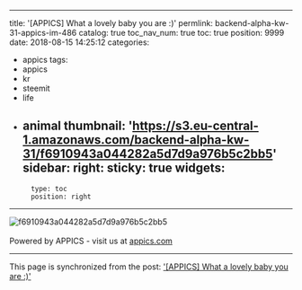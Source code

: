 
---
title: '[APPICS] What a lovely baby you are :)'
permlink: backend-alpha-kw-31-appics-im-486
catalog: true
toc_nav_num: true
toc: true
position: 9999
date: 2018-08-15 14:25:12
categories:
- appics
tags:
- appics
- kr
- steemit
- life
- animal
thumbnail: 'https://s3.eu-central-1.amazonaws.com/backend-alpha-kw-31/f6910943a044282a5d7d9a976b5c2bb5'
sidebar:
    right:
        sticky: true
widgets:
    -
        type: toc
        position: right
---


![f6910943a044282a5d7d9a976b5c2bb5](https://s3.eu-central-1.amazonaws.com/backend-alpha-kw-31/f6910943a044282a5d7d9a976b5c2bb5)<br/><br/>Powered by APPICS - visit us at [appics.com](https://appics.com?ref=steemit.com/486)

- - -

This page is synchronized from the post: ['[APPICS] What a lovely baby you are :)'](https://steemit.com/@donekim/backend-alpha-kw-31-appics-im-486)
